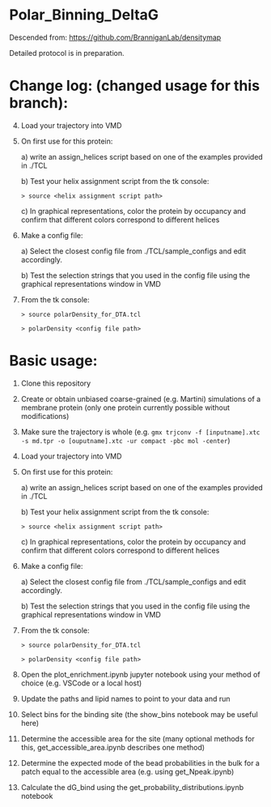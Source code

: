 # Polar_Binning_DeltaG
Descended from: https://github.com/BranniganLab/densitymap

Detailed protocol is in preparation.

# Change log: (changed usage for this branch):
4. Load your trajectory into VMD
5. On first use for this protein: 

   a) write an assign_helices script based on one of the examples provided in ./TCL

   b) Test your helix assignment script from the tk console:
   
      ```> source <helix assignment script path>```

   c) In graphical representations, color the protein by occupancy and confirm that different colors correspond to different helices

6. Make a config file: 

    a) Select the closest config file from ./TCL/sample_configs and edit accordingly. 

    b) Test the selection strings that you used in the config file using the graphical representations window in VMD

7. From the tk console:

   ```> source polarDensity_for_DTA.tcl```

   ```> polarDensity <config file path>```  

# Basic usage:
1. Clone this repository
2. Create or obtain unbiased coarse-grained (e.g. Martini) simulations of a membrane protein (only one protein currently possible without modifications)
3. Make sure the trajectory is whole (e.g. `gmx trjconv -f [inputname].xtc -s md.tpr -o [ouputname].xtc -ur compact -pbc mol -center`)
4. Load your trajectory into VMD
5. On first use for this protein: 

   a) write an assign_helices script based on one of the examples provided in ./TCL

   b) Test your helix assignment script from the tk console:
   
      ```> source <helix assignment script path>```

   c) In graphical representations, color the protein by occupancy and confirm that different colors correspond to different helices

6. Make a config file: 

    a) Select the closest config file from ./TCL/sample_configs and edit accordingly. 

    b) Test the selection strings that you used in the config file using the graphical representations window in VMD

7. From the tk console:

   ```> source polarDensity_for_DTA.tcl```

   ```> polarDensity <config file path>```
8. Open the plot_enrichment.ipynb jupyter notebook using your method of choice (e.g. VSCode or a local host)
9. Update the paths and lipid names to point to your data and run
10. Select bins for the binding site (the show_bins notebook may be useful here)
11. Determine the accessible area for the site (many optional methods for this, get_accessible_area.ipynb describes one method)
12. Determine the expected mode of the bead probabilities in the bulk for a patch equal to the accessible area (e.g. using get_Npeak.ipynb)
13. Calculate the dG_bind using the get_probability_distributions.ipynb notebook
